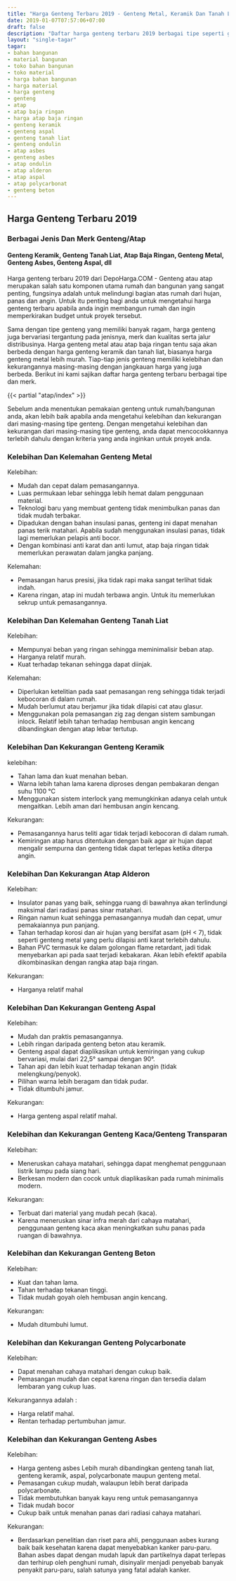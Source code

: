 ```yaml
---
title: "Harga Genteng Terbaru 2019 - Genteng Metal, Keramik Dan Tanah Liat"
date: 2019-01-07T07:57:06+07:00
draft: false
description: "Daftar harga genteng terbaru 2019 berbagai tipe seperti genteng metal (atap baja ringan), genteng keramik atau genteng tanah liat, genteng ondulin, asbes dan lain-lain."
layout: "single-tagar"
tagar:
- bahan bangunan
- material bangunan
- toko bahan bangunan
- toko material
- harga bahan bangunan
- harga material
- harga genteng
- genteng
- atap
- atap baja ringan
- harga atap baja ringan
- genteng keramik
- genteng aspal
- genteng tanah liat
- genteng ondulin
- atap asbes
- genteng asbes
- atap ondulin
- atap alderon
- atap aspal
- atap polycarbonat
- genteng beton
---
```

## Harga Genteng Terbaru 2019
### Berbagai Jenis Dan Merk Genteng/Atap 
#### Genteng Keramik, Genteng Tanah Liat, Atap Baja Ringan, Genteng Metal, Genteng Asbes, Genteng Aspal, dll

Harga genteng terbaru 2019 dari DepoHarga.COM - Genteng atau atap merupakan salah satu komponen utama rumah dan bangunan yang sangat penting, fungsinya adalah untuk melindungi bagian atas rumah dari hujan, panas dan angin. Untuk itu penting bagi anda untuk mengetahui harga genteng terbaru apabila anda ingin membangun rumah dan ingin memperkirakan budget untuk proyek tersebut.

Sama dengan tipe genteng yang memiliki banyak ragam, harga genteng juga bervariasi tergantung pada jenisnya, merk dan kualitas serta jalur distribusinya. Harga genteng metal atau atap baja ringan tentu saja akan berbeda dengan harga genteng keramik dan tanah liat, biasanya harga genteng metal lebih murah. Tiap-tiap jenis genteng memiliki kelebihan dan kekurangannya masing-masing dengan jangkauan harga yang juga berbeda. Berikut ini kami sajikan daftar harga genteng terbaru berbagai tipe dan merk.

{{< partial "atap/index" >}}

Sebelum anda menentukan pemakaian genteng untuk rumah/bangunan anda, akan lebih baik apabila anda mengetahui kelebihan dan kekurangan dari masing-masing tipe genteng. Dengan mengetahui kelebihan dan kekurangan dari masing-masing tipe genteng, anda dapat mencocokkannya terlebih dahulu dengan kriteria yang anda inginkan untuk proyek anda.

### Kelebihan Dan Kelemahan Genteng Metal

Kelebihan:

- Mudah dan cepat dalam pemasangannya.
- Luas permukaan lebar sehingga lebih hemat dalam penggunaan material.
- Teknologi baru yang membuat genteng tidak menimbulkan panas dan tidak mudah terbakar.
- Dipadukan dengan bahan insulasi panas, genteng ini dapat menahan panas terik matahari. Apabila sudah menggunakan insulasi panas, tidak lagi memerlukan pelapis anti bocor.
- Dengan kombinasi anti karat dan anti lumut, atap baja ringan tidak memerlukan perawatan dalam jangka panjang.

Kelemahan:

- Pemasangan harus presisi, jika tidak rapi maka sangat terlihat tidak indah.
- Karena ringan, atap ini mudah terbawa angin. Untuk itu memerlukan sekrup untuk pemasangannya.

### Kelebihan Dan Kelemahan Genteng Tanah Liat

Kelebihan:

- Mempunyai beban yang ringan sehingga meminimalisir beban atap.
- Harganya relatif murah.
- Kuat terhadap tekanan sehingga dapat diinjak.

Kelemahan:

- Diperlukan ketelitian pada saat pemasangan reng sehingga tidak terjadi kebocoran di dalam rumah.
- Mudah berlumut atau berjamur jika tidak dilapisi cat atau glasur.
- Menggunakan pola pemasangan zig zag dengan sistem sambungan inlock. Relatif lebih tahan terhadap hembusan angin kencang dibandingkan dengan atap lebar tertutup.

### Kelebihan Dan Kekurangan Genteng Keramik

kelebihan:

- Tahan lama dan kuat menahan beban.
- Warna lebih tahan lama karena diproses dengan pembakaran dengan suhu 1100 °C
- Menggunakan sistem interlock yang memungkinkan adanya celah untuk mengaitkan. Lebih aman dari hembusan angin kencang.

Kekurangan:

- Pemasangannya harus teliti agar tidak terjadi kebocoran di dalam rumah.
- Kemiringan atap harus ditentukan dengan baik agar air hujan dapat mengalir sempurna dan genteng tidak dapat terlepas ketika diterpa angin.

### Kelebihan Dan Kekurangan Atap Alderon

Kelebihan:
- Insulator panas yang baik, sehingga ruang di bawahnya akan terlindungi maksimal dari radiasi panas sinar matahari.
- Ringan namun kuat sehingga pemasangannya mudah dan cepat, umur pemakaiannya pun panjang.
- Tahan terhadap korosi dan air hujan yang bersifat asam (pH < 7), tidak seperti genteng metal yang perlu dilapisi anti karat terlebih dahulu.
- Bahan PVC termasuk ke dalam golongan flame retardant, jadi tidak menyebarkan api pada saat terjadi kebakaran. Akan lebih efektif apabila dikombinasikan dengan rangka atap baja ringan.

Kekurangan:
- Harganya relatif mahal

### Kelebihan Dan Kekurangan Genteng Aspal

Kelebihan:

- Mudah dan praktis pemasangannya.
- Lebih ringan daripada genteng beton atau keramik.
- Genteng aspal dapat diaplikasikan untuk kemiringan yang cukup bervariasi, mulai dari 22,5° sampai dengan 90°.
- Tahan api dan lebih kuat terhadap tekanan angin (tidak melengkung/penyok).
- Pilihan warna lebih beragam dan tidak pudar.
- Tidak ditumbuhi jamur.
  
Kekurangan:

- Harga genteng aspal relatif mahal.

### Kelebihan dan Kekurangan Genteng Kaca/Genteng Transparan

Kelebihan:

- Meneruskan cahaya matahari, sehingga dapat menghemat penggunaan listrik lampu pada siang hari.
- Berkesan modern dan cocok untuk diaplikasikan pada rumah minimalis modern.

Kekurangan:

- Terbuat dari material yang mudah pecah (kaca).
- Karena meneruskan sinar infra merah dari cahaya matahari, penggunaan genteng kaca akan meningkatkan suhu panas pada ruangan di bawahnya.


### Kelebihan dan Kekurangan Genteng Beton

Kelebihan:

- Kuat dan tahan lama.
- Tahan terhadap tekanan tinggi. 
- Tidak mudah goyah oleh hembusan angin kencang.

Kekurangan:

- Mudah ditumbuhi lumut.

### Kelebihan dan Kekurangan Genteng Polycarbonate

Kelebihan:

- Dapat menahan cahaya matahari dengan cukup baik.
- Pemasangan mudah dan cepat karena ringan dan tersedia dalam lembaran yang cukup luas.
    

Kekurangannya adalah :

- Harga relatif mahal.
- Rentan terhadap pertumbuhan jamur.

### Kelebihan dan Kekurangan Genteng Asbes

Kelebihan:

- Harga genteng asbes Lebih murah dibandingkan genteng tanah liat, genteng keramik, aspal, polycarbonate maupun genteng metal.
- Pemasangan cukup mudah, walaupun lebih berat daripada polycarbonate.
- Tidak membutuhkan banyak kayu reng untuk pemasangannya
- Tidak mudah bocor 
- Cukup baik untuk menahan panas dari radiasi cahaya matahari.

Kekurangan:

- Berdasarkan penelitian dan riset para ahli, penggunaan asbes kurang baik baik kesehatan karena dapat menyebabkan kanker paru-paru. Bahan asbes dapat dengan mudah lapuk dan partikelnya dapat terlepas dan terhirup oleh penghuni rumah, disinyalir menjadi penyebab banyak penyakit paru-paru, salah satunya yang fatal adalah kanker.
